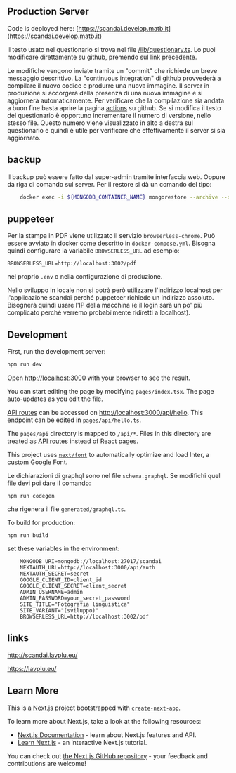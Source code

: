 ## Production Server

Code is deployed here: [https://scandai.develop.matb.it](https://scandai.develop.matb.it)

Il testo usato nel questionario si trova nel file [/lib/questionary.ts](https://github.com/paolini/scandai/blob/develop/lib/questionary.ts).
Lo puoi modificare direttamente su github, premendo sul link precedente.

Le modifiche vengono inviate tramite un "commit" che richiede un breve messaggio descrittivo. La "continuous integration" di github provvederà a compilare il nuovo codice e produrre una nuova immagine. Il server in produzione si accorgerà della presenza di una nuova immagine e si aggiornerà automaticamente. Per verificare che la compilazione sia andata a buon fine 
basta aprire la pagina [actions](https://github.com/paolini/scandai/actions) su github. 
Se si modifica il testo del questionario è opportuno incrementare il numero 
di versione, nello stesso file. Questo numero viene visualizzato in alto a destra sul questionario e quindi è utile per verificare che effettivamente 
il server si sia aggiornato.

## backup

Il backup può essere fatto dal super-admin tramite interfaccia web. Oppure da riga di comando sul server. Per il restore si dà un comando del tipo:
```bash
    docker exec -i ${MONGODB_CONTAINER_NAME} mongorestore --archive --drop < ${BACKUP_FILENAME}
```

## puppeteer

Per la stampa in PDF viene utilizzato il servizio `browserless-chrome`. Può essere avviato in docker come descritto in `docker-compose.yml`. Bisogna quindi configurare la variabile `BROWSERLESS_URL` ad esempio:
```
BROWSERLESS_URL=http://localhost:3002/pdf
```
nel proprio `.env` o nella configurazione di produzione. 

Nello sviluppo in locale non si potrà però utilizzare l'indirizzo localhost per l'applicazione scandai perché puppeteer richiede un indirizzo assoluto. Bisognerà quindi usare l'IP della macchina (e il login sarà un po' più complicato perché verremo probabilmente ridiretti a localhost).

## Development

First, run the development server:

```bash
npm run dev
```

Open [http://localhost:3000](http://localhost:3000) with your browser to see the result.

You can start editing the page by modifying `pages/index.tsx`. The page auto-updates as you edit the file.

[API routes](https://nextjs.org/docs/api-routes/introduction) can be accessed on [http://localhost:3000/api/hello](http://localhost:3000/api/hello). This endpoint can be edited in `pages/api/hello.ts`.

The `pages/api` directory is mapped to `/api/*`. Files in this directory are treated as [API routes](https://nextjs.org/docs/api-routes/introduction) instead of React pages.

This project uses [`next/font`](https://nextjs.org/docs/basic-features/font-optimization) to automatically optimize and load Inter, a custom Google Font.

Le dichiarazioni di graphql sono nel file `schema.graphql`.
Se modifichi quel file devi poi dare il comando:
```
npm run codegen
```
che rigenera il file `generated/graphql.ts`.

To build for production:

```
npm run build
```

set these variables in the environment:

```
    MONGODB_URI=mongodb://localhost:27017/scandai
    NEXTAUTH_URL=http://localhost:3000/api/auth 
    NEXTAUTH_SECRET=secret
    GOOGLE_CLIENT_ID=client_id
    GOOGLE_CLIENT_SECRET=client_secret
    ADMIN_USERNAME=admin
    ADMIN_PASSWORD=your_secret_password
    SITE_TITLE="Fotografia linguistica"
    SITE_VARIANT="(sviluppo)"
    BROWSERLESS_URL=http://localhost:3002/pdf
```

## links

http://scandai.lavplu.eu/

https://lavplu.eu/

## Learn More

This is a [Next.js](https://nextjs.org/) project bootstrapped with [`create-next-app`](https://github.com/vercel/next.js/tree/canary/packages/create-next-app).

To learn more about Next.js, take a look at the following resources:

- [Next.js Documentation](https://nextjs.org/docs) - learn about Next.js features and API.
- [Learn Next.js](https://nextjs.org/learn) - an interactive Next.js tutorial.

You can check out [the Next.js GitHub repository](https://github.com/vercel/next.js/) - your feedback and contributions are welcome!

